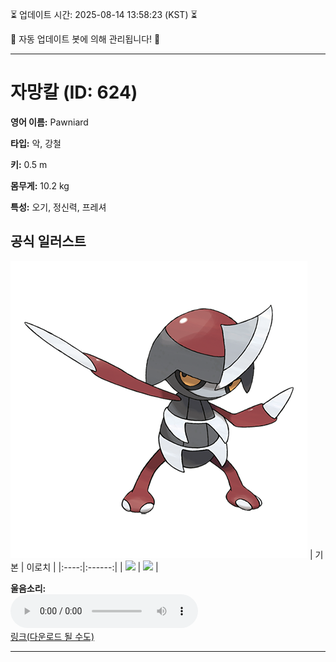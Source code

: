 
⏳ 업데이트 시간: 2025-08-14 13:58:23 (KST) ⏳

🤖 자동 업데이트 봇에 의해 관리됩니다! 🤖

---

# 자망칼 (ID: 624)
**영어 이름:** Pawniard

**타입:** 악, 강철

**키:** 0.5 m

**몸무게:** 10.2 kg

**특성:** 오기, 정신력, 프레셔

## 공식 일러스트
![](https://raw.githubusercontent.com/PokeAPI/sprites/master/sprites/pokemon/other/official-artwork/624.png)
| 기본 | 이로치 |
|:----:|:------:|
| <img src="http://play.pokemonshowdown.com/sprites/ani/pawniard.gif" width="200"> | <img src="http://play.pokemonshowdown.com/sprites/ani-shiny/pawniard.gif" width="200"> |

**울음소리:**<br><audio controls src="https://raw.githubusercontent.com/PokeAPI/cries/main/cries/pokemon/latest/624.ogg"></audio><br> [링크(다운로드 될 수도)](https://raw.githubusercontent.com/PokeAPI/cries/main/cries/pokemon/latest/624.ogg)


---
